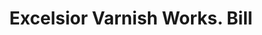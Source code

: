 ---
doi: 10.7916/D8X93PBD
date_other: '1890'
date_other_textual: 1890-1899
form: printed ephemera
genre:
- Invoices
name:
- Excelsior Varnish Works
object_in_context_url: https://biggert.cul.columbia.edu/items/view/ave_biggert_00987
subject_hierarchical_geographic:
- New York, New York, United States
subject_name:
- Excelsior Varnish Works
title: Excelsior Varnish Works. Bill
sort_title: Excelsior Varnish Works. Bill
call_number: ave_biggert_00987
coordinates:
- 40.71277777777778,-74.00583333333333
pid: ave_biggert_00987
identifiers: ave_biggert_00987
thumbnail: https://derivativo-2.library.columbia.edu/iiif/2/ldpd:344456/full/!256,256/0/native.jpg
permalink: /biggert/ave_biggert_00987/
layout: iiif-image-page
---